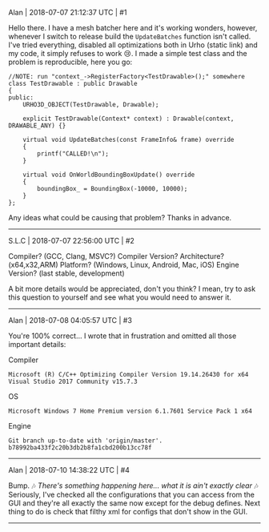 Alan | 2018-07-07 21:12:37 UTC | #1

Hello there.
I have a mesh batcher here and it's working wonders, however, whenever I switch to release build the `UpdateBatches` function isn't called. I've tried everything, disabled all optimizations both in Urho (static link) and my code, it simply refuses to work :cry:. I made a simple test class and the problem is reproducible, here you go: 
```
//NOTE: run "context_->RegisterFactory<TestDrawable>();" somewhere
class TestDrawable : public Drawable
{
public:
	URHO3D_OBJECT(TestDrawable, Drawable);
	
	explicit TestDrawable(Context* context) : Drawable(context, DRAWABLE_ANY) {}

	virtual void UpdateBatches(const FrameInfo& frame) override
	{
		printf("CALLED!\n");
	}

	virtual void OnWorldBoundingBoxUpdate() override
	{
		boundingBox_ = BoundingBox(-10000, 10000);
	}
};
```
Any ideas what could be causing that problem? Thanks in advance.

-------------------------

S.L.C | 2018-07-07 22:56:00 UTC | #2

Compiler? (GCC, Clang, MSVC?) Compiler Version? Architecture? (x64,x32,ARM) Platform? (Windows, Linux, Android, Mac, iOS) Engine Version? (last stable, development)

A bit more details would be appreciated, don't you think? I mean, try to ask this question to yourself and see what you would need to answer it.

-------------------------

Alan | 2018-07-08 04:05:57 UTC | #3

You're 100% correct... I wrote that in frustration and omitted all those important details:

Compiler
```text
Microsoft (R) C/C++ Optimizing Compiler Version 19.14.26430 for x64
Visual Studio 2017 Community v15.7.3
```
OS
```text
Microsoft Windows 7 Home Premium version 6.1.7601 Service Pack 1 x64
```
Engine
```text
Git branch up-to-date with 'origin/master'.
b78992ba433f2c20b3db2b8fa1cbd200b13cc78f
```

-------------------------

Alan | 2018-07-10 14:38:22 UTC | #4

Bump.
:notes: *There's something happening here... what it is ain't exactly clear* :notes:
Seriously, I've checked all the configurations that you can access from the GUI and they're all exactly the same now except for the debug defines. Next thing to do is check that filthy xml for configs that don't show in the GUI.

-------------------------

